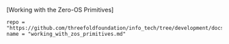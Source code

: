 [Working with the Zero-OS Primitives]
```!!!include
repo = "https://github.com/threefoldfoundation/info_tech/tree/development/docs/training"
name = "working_with_zos_primitives.md"
```